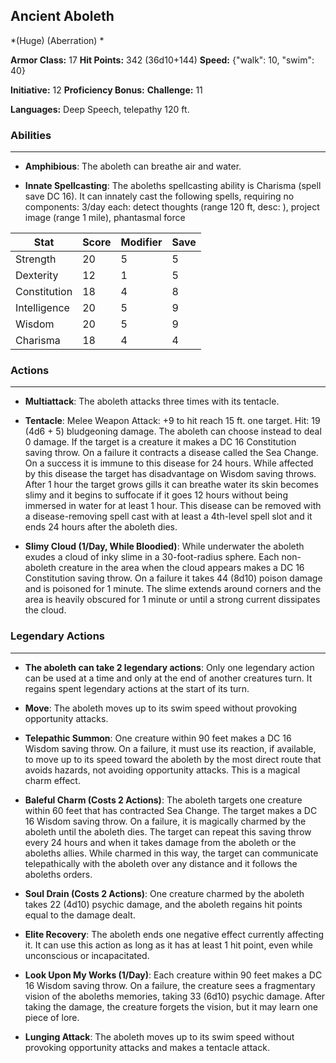 ## Ancient Aboleth
*(Huge) (Aberration) *

**Armor Class:** 17
**Hit Points:** 342 (36d10+144)
**Speed:** {"walk": 10, "swim": 40}

**Initiative:** 12
**Proficiency Bonus:**
**Challenge:** 11

**Languages:** Deep Speech, telepathy 120 ft.

### Abilities
 --- 
- **Amphibious**: The aboleth can breathe air and water.

- **Innate Spellcasting**: The aboleths spellcasting ability is Charisma (spell save DC 16). It can innately cast the following spells, requiring no components: 3/day each: detect thoughts (range 120 ft, desc: ), project image (range 1 mile), phantasmal force



| Stat | Score | Modifier | Save |
| ---- | ---- | ---- | ---- |
| Strength | 20 | 5 | 5 |
| Dexterity | 12 | 1 | 5 |
| Constitution | 18 | 4 | 8 |
| Intelligence | 20 | 5 | 9 |
| Wisdom | 20 | 5 | 9 |
| Charisma | 18 | 4 | 4 |

### Actions
 --- 
- **Multiattack**: The aboleth attacks three times with its tentacle.

- **Tentacle**: Melee Weapon Attack: +9 to hit  reach 15 ft.  one target. Hit: 19 (4d6 + 5) bludgeoning damage. The aboleth can choose instead to deal 0 damage. If the target is a creature  it makes a DC 16 Constitution saving throw. On a failure  it contracts a disease called the Sea Change. On a success  it is immune to this disease for 24 hours. While affected by this disease  the target has disadvantage on Wisdom saving throws. After 1 hour  the target grows gills  it can breathe water  its skin becomes slimy  and it begins to suffocate if it goes 12 hours without being immersed in water for at least 1 hour. This disease can be removed with a disease-removing spell cast with at least a 4th-level spell slot  and it ends 24 hours after the aboleth dies.

- **Slimy Cloud (1/Day, While Bloodied)**: While underwater  the aboleth exudes a cloud of inky slime in a 30-foot-radius sphere. Each non-aboleth creature in the area when the cloud appears makes a DC 16 Constitution saving throw. On a failure  it takes 44 (8d10) poison damage and is poisoned for 1 minute. The slime extends around corners  and the area is heavily obscured for 1 minute or until a strong current dissipates the cloud.

### Legendary Actions
 --- 
- **The aboleth can take 2 legendary actions**: Only one legendary action can be used at a time and only at the end of another creatures turn. It regains spent legendary actions at the start of its turn.

- **Move**: The aboleth moves up to its swim speed without provoking opportunity attacks.

- **Telepathic Summon**: One creature within 90 feet makes a DC 16 Wisdom saving throw. On a failure, it must use its reaction, if available, to move up to its speed toward the aboleth by the most direct route that avoids hazards, not avoiding opportunity attacks. This is a magical charm effect.

- **Baleful Charm (Costs 2 Actions)**: The aboleth targets one creature within 60 feet that has contracted Sea Change. The target makes a DC 16 Wisdom saving throw. On a failure, it is magically charmed by the aboleth until the aboleth dies. The target can repeat this saving throw every 24 hours and when it takes damage from the aboleth or the aboleths allies. While charmed in this way, the target can communicate telepathically with the aboleth over any distance and it follows the aboleths orders.

- **Soul Drain (Costs 2 Actions)**: One creature charmed by the aboleth takes 22 (4d10) psychic damage, and the aboleth regains hit points equal to the damage dealt.

- **Elite Recovery**: The aboleth ends one negative effect currently affecting it. It can use this action as long as it has at least 1 hit point, even while unconscious or incapacitated.

- **Look Upon My Works (1/Day)**: Each creature within 90 feet makes a DC 16 Wisdom saving throw. On a failure, the creature sees a fragmentary vision of the aboleths memories, taking 33 (6d10) psychic damage. After taking the damage, the creature forgets the vision, but it may learn one piece of lore.

- **Lunging Attack**: The aboleth moves up to its swim speed without provoking opportunity attacks and makes a tentacle attack.

